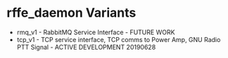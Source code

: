 # rffe_daemon Variants 

* rmq_v1 - RabbitMQ Service Interface - FUTURE WORK
* tcp_v1 - TCP service interface, TCP comms to Power Amp, GNU Radio PTT Signal - ACTIVE DEVELOPMENT 20190628
